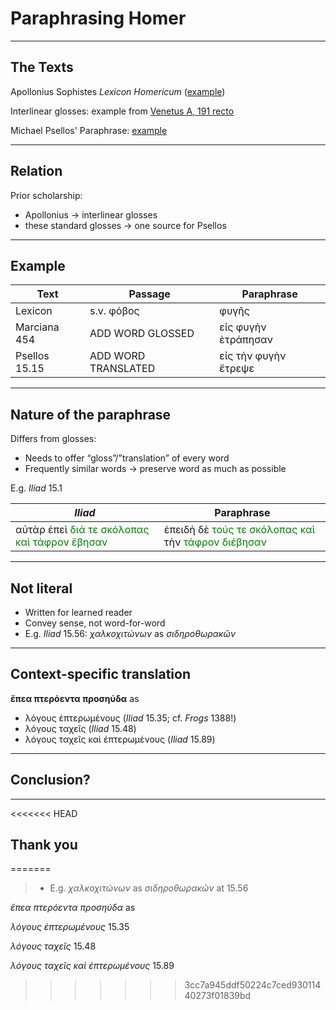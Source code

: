 # Paraphrasing Homer


---


##  The Texts

Apollonius Sophistes *Lexicon Homericum* ([example](http://beta.hpcc.uh.edu/tomcat/mss/images?request=GetIIPMooViewer&urn=urn:cite:bnf:coislin345img.Coislin345_img44@0.0631,0.5243,0.7828,0.2864))



Interlinear glosses: example from [Venetus A, 191 recto](http://beta.hpcc.uh.edu/tomcat/mss/images?request=GetIIPMooViewer&urn=urn:cite:hmt:vaimg.VA191RN-0362@0.498,0.3847,0.125,0.0316)



Michael Psellos' Paraphrase: [example](http://www.homermultitext.org/hmt-digital/images?request=GetIIPMooViewer&urn=urn:cite:hmt:e4img.e4_421@0.059,0.2313,0.683,0.2067)



----

## Relation


Prior scholarship: 

- Apollonius -> interlinear glosses
- these standard glosses -> one source for Psellos

---

## Example ##


| Text | Passage | Paraphrase |  
|  ------	| ------	| ------	|  
|  Lexicon | s.v. φόβος  | φυγῆς |  
| Marciana 454 | ADD WORD GLOSSED |  εἰς φυγὴν ἐτράπησαν |  
|  Psellos 15.15 | ADD WORD TRANSLATED  | εἰς τὴν φυγὴν ἔτρεψε  |  



 

---

## Nature of the paraphrase ##



Differs from glosses:

- Needs to offer “gloss”/”translation” of every word
- Frequently similar words -> preserve word as much as possible

E.g. *Iliad* 15.1 


| *Iliad* | Paraphrase |  
|  ------	| ------	|  
|  αὐτὰρ ἐπεὶ <span style="color:green;">διά τε σκόλοπας καὶ τάφρον ἔβησαν</span>  | ἐπειδὴ δὲ <span style="color:green;">τούς τε σκόλοπας καὶ</span> τὴν <span style="color:green;">τάφρον διέβησαν</span> |  


---

## Not literal

-	Written for learned reader
-	Convey sense, not word-for-word
-	E.g. *Iliad* 15.56:  *χαλκοχιτώνων* as *σιδηροθωρακῶν*



---

## Context-specific translation

**ἔπεα πτερόεντα προσηύδα** as

- λόγους ἐπτερωμένους (*Iliad* 15.35; cf. *Frogs* 1388!)
- λόγους ταχεῖς (*Iliad* 15.48)
- λόγους ταχεῖς καὶ ἐπτερωμένους (*Iliad*  15.89)

---

## Conclusion? ##


---

<<<<<<< HEAD
## Thank you
=======
>-	E.g.
*χαλκοχιτώνων* as *σιδηροθωρακῶν* at 15.56 

*ἔπεα πτερόεντα προσηύδα* as

*λόγους ἐπτερωμένους* 15.35

*λόγους ταχεῖς* 15.48

*λόγους ταχεῖς καὶ ἐπτερωμένους* 15.89
>>>>>>> 3cc7a945ddf50224c7ced93011440273f01839bd
